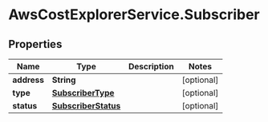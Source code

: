 # AwsCostExplorerService.Subscriber

## Properties

Name | Type | Description | Notes
------------ | ------------- | ------------- | -------------
**address** | **String** |  | [optional] 
**type** | [**SubscriberType**](SubscriberType.md) |  | [optional] 
**status** | [**SubscriberStatus**](SubscriberStatus.md) |  | [optional] 


